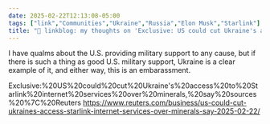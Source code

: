 ```yaml
---
date: 2025-02-22T12:13:08-05:00
tags: ["link","Communities","Ukraine","Russia","Elon Musk","Starlink"]
title: "🔗 linkblog: my thoughts on 'Exclusive: US could cut Ukraine's access to Starlink internet services over minerals, say sources'"
---
```

I have qualms about the U.S. providing military support to any cause, but if there is such a thing as good U.S. military support, Ukraine is a clear example of it, and either way, this is an embarassment.

Exclusive:%20US%20could%20cut%20Ukraine's%20access%20to%20Starlink%20internet%20services%20over%20minerals,%20say%20sources%20%7C%20Reuters
https://www.reuters.com/business/us-could-cut-ukraines-access-starlink-internet-services-over-minerals-say-2025-02-22/